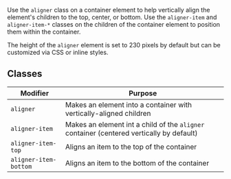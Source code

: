 Use the `aligner` class on a container element to help vertically align the element's children to the top, center, or bottom. Use the `aligner-item` and `aligner-item-*` classes on the children of the container element to position them within the container.

The height of the `aligner` element is set to 230 pixels by default but can be customized via CSS or inline styles.

## Classes

Modifier | Purpose
---------|--------
`aligner` | Makes an element into a container with vertically-aligned children
`aligner-item` | Makes an element int a child of the `aligner` container (centered vertically by default)
`aligner-item-top` | Aligns an item to the top of the container
`aligner-item-bottom` | Aligns an item to the bottom of the container